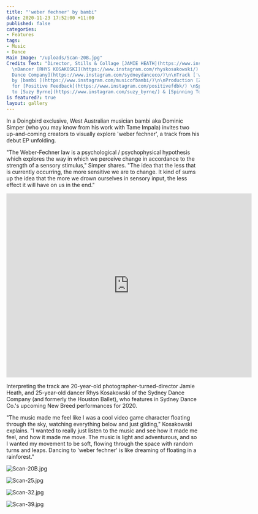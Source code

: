 ```yaml
---
title: "'weber fechner' by bambi"
date: 2020-11-23 17:52:00 +11:00
published: false
categories:
- Features
tags:
- Music
- Dance
Main Image: "/uploads/Scan-20B.jpg"
Credits Text: "Director, Stills & Collage [JAMIE HEATH](https://www.instagram.com/jamie_heath/)
  \nDancer [RHYS KOSAKOSKI](https://www.instagram.com/rhyskosakowski/) of [Sydney
  Dance Company](https://www.instagram.com/sydneydanceco/)\n\nTrack ['weber fechner'](https://open.spotify.com/album/431t0HngLTPT6C3BUMJP1j?highlight=spotify:track:7EDASteztefYPZV2Hsj7Os)
  by [bambi ](https://www.instagram.com/musicofbambi/)\n\nProduction [Zac Bayly](https://www.instagram.com/zacbayly/)
  for [Positive Feedback](https://www.instagram.com/positivefdbk/) \nSpecial thanks
  to [Suzy Byrne](https://www.instagram.com/suzy_byrne/) & [Spinning Top](https://www.instagram.com/spinningtopmusic/)\n\n"
is featured?: true
layout: gallery
---
```


In a Doingbird exclusive, West Australian musician bambi aka Dominic Simper (who you may know from his work with Tame Impala) invites two up-and-coming creators to visually explore 'weber fechner', a track from his debut EP unfolding.

"The Weber-Fechner law is a psychological / psychophysical hypothesis which explores the way in which we perceive change in accordance to the strength of a sensory stimulus," Simper shares. "The idea that the less that is currently occurring, the more sensitive we are to change. It kind of sums up the idea that the more we drown ourselves in sensory input, the less effect it will have on us in the end." 


<iframe src="https://player.vimeo.com/video/486561943" width="640" height="480" frameborder="0" allow="autoplay; fullscreen" allowfullscreen></iframe>

Interpreting the track are 20-year-old photographer-turned-director Jamie Heath, and 25-year-old dancer Rhys Kosakowski of the Sydney Dance Company (and formerly the Houston Ballet), who features in Sydney Dance Co.'s upcoming New Breed performances  for 2020. 

"The music made me feel like I was a cool video game character floating through the sky, watching everything below and just gliding," Kosakowski explains. "I wanted to really just listen to the music and see how it made me feel, and how it made me move. The music is light and adventurous, and so I wanted my movement to be soft, flowing through the space with random turns and leaps. Dancing to 'weber fechner' is like dreaming of floating in a rainforest." 

![Scan-20B.jpg](/uploads/Scan-20B.jpg)

![Scan-25.jpg](/uploads/Scan-25.jpg)

![Scan-32.jpg](/uploads/Scan-32.jpg)

![Scan-39.jpg](/uploads/Scan-39.jpg)